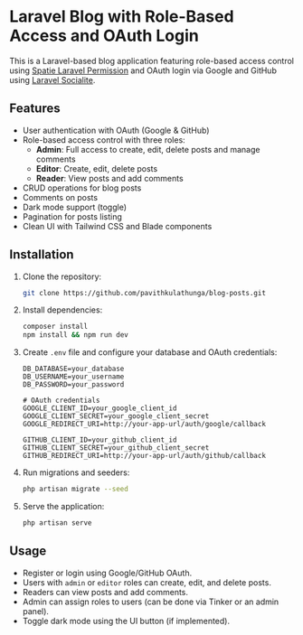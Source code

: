 # Laravel Blog with Role-Based Access and OAuth Login

This is a Laravel-based blog application featuring role-based access control using [Spatie Laravel Permission](https://github.com/spatie/laravel-permission) and OAuth login via Google and GitHub using [Laravel Socialite](https://laravel.com/docs/socialite).

## Features

- User authentication with OAuth (Google & GitHub)
- Role-based access control with three roles:
  - **Admin**: Full access to create, edit, delete posts and manage comments
  - **Editor**: Create, edit, delete posts
  - **Reader**: View posts and add comments
- CRUD operations for blog posts
- Comments on posts
- Dark mode support (toggle)
- Pagination for posts listing
- Clean UI with Tailwind CSS and Blade components

## Installation

1. Clone the repository:
    ```bash
    git clone https://github.com/pavithkulathunga/blog-posts.git
    ```

2. Install dependencies:
    ```bash
    composer install
    npm install && npm run dev
    ```

3. Create `.env` file and configure your database and OAuth credentials:
    ```env
    DB_DATABASE=your_database
    DB_USERNAME=your_username
    DB_PASSWORD=your_password

    # OAuth credentials
    GOOGLE_CLIENT_ID=your_google_client_id
    GOOGLE_CLIENT_SECRET=your_google_client_secret
    GOOGLE_REDIRECT_URI=http://your-app-url/auth/google/callback

    GITHUB_CLIENT_ID=your_github_client_id
    GITHUB_CLIENT_SECRET=your_github_client_secret
    GITHUB_REDIRECT_URI=http://your-app-url/auth/github/callback
    ```

4. Run migrations and seeders:
    ```bash
    php artisan migrate --seed
    ```

5. Serve the application:
    ```bash
    php artisan serve
    ```

## Usage

- Register or login using Google/GitHub OAuth.
- Users with `admin` or `editor` roles can create, edit, and delete posts.
- Readers can view posts and add comments.
- Admin can assign roles to users (can be done via Tinker or an admin panel).
- Toggle dark mode using the UI button (if implemented).
